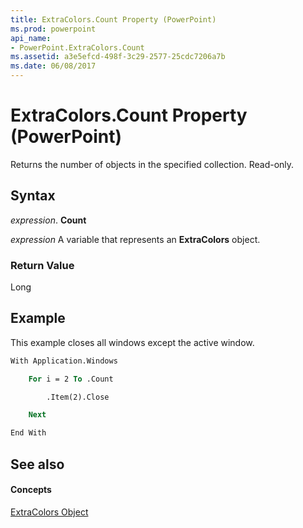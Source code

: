 ```yaml
---
title: ExtraColors.Count Property (PowerPoint)
ms.prod: powerpoint
api_name:
- PowerPoint.ExtraColors.Count
ms.assetid: a3e5efcd-498f-3c29-2577-25cdc7206a7b
ms.date: 06/08/2017
---
```



# ExtraColors.Count Property (PowerPoint)

Returns the number of objects in the specified collection. Read-only.


## Syntax

 _expression_. **Count**

 _expression_ A variable that represents an **ExtraColors** object.


### Return Value

Long


## Example

This example closes all windows except the active window.


```vb
With Application.Windows

    For i = 2 To .Count

        .Item(2).Close

    Next

End With
```


## See also


#### Concepts


[ExtraColors Object](PowerPoint.ExtraColors.md)

